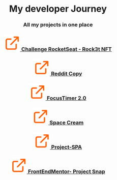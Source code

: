 <h1 align="center"> My developer Journey </h1>
<h3 align="center"> All my projects in one place  </h3>

 <h3 align="center"> <a href="https://github.com/jackson-alves-182/challenge-discover-rocket-nfts"> <img src="https://github.com/jackson-alves-182/jackson-alves-182/blob/master/external-link.svg"> Challenge RocketSeat - Rock3t NFT </h3>
 
  <h3 align="center"> <a href="https://github.com/jackson-alves-182/reddit-copy"> <img src="https://github.com/jackson-alves-182/jackson-alves-182/blob/master/external-link.svg"> Reddit Copy </h3>

 <h3 align="center"> <a href="https://github.com/jackson-alves-182/FocusTimer-Js"> <img src="https://github.com/jackson-alves-182/jackson-alves-182/blob/master/external-link.svg"> FocusTimer 2.0 </h3>
  
 <h3 align="center"> <a href="https://github.com/jackson-alves-182/Rocket-Stage4-Challenge"> <img src="https://github.com/jackson-alves-182/jackson-alves-182/blob/master/external-link.svg"> Space Cream  </a></h3>  

 <h3 align="center"> <a href="https://github.com/jackson-alves-182/Project-SPA"> <img src="https://github.com/jackson-alves-182/jackson-alves-182/blob/master/external-link.svg"> Project-SPA </a></h3>  

 <h3 align="center"> <a href="https://github.com/jackson-alves-182/Snap-FrontEndMentor-Challenge"> <img src="https://github.com/jackson-alves-182/jackson-alves-182/blob/master/external-link.svg"> FrontEndMentor- Project Snap </a></h3>  

